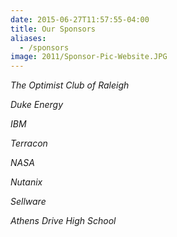 ```yaml
---
date: 2015-06-27T11:57:55-04:00
title: Our Sponsors
aliases:
  - /sponsors
image: 2011/Sponsor-Pic-Website.JPG
---
```


*The Optimist Club of Raleigh*

*Duke Energy*

*IBM*

*Terracon*

*NASA*

*Nutanix*

*Sellware*

*Athens Drive High School*
